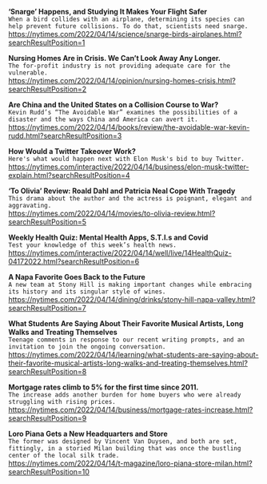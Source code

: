 **‘Snarge’ Happens, and Studying It Makes Your Flight Safer**\
`When a bird collides with an airplane, determining its species can help prevent future collisions. To do that, scientists need snarge.`\
https://nytimes.com/2022/04/14/science/snarge-birds-airplanes.html?searchResultPosition=1

**Nursing Homes Are in Crisis. We Can’t Look Away Any Longer.**\
`The for-profit industry is not providing adequate care for the vulnerable. `\
https://nytimes.com/2022/04/14/opinion/nursing-homes-crisis.html?searchResultPosition=2

**Are China and the United States on a Collision Course to War?**\
`Kevin Rudd’s “The Avoidable War” examines the possibilities of a disaster and the ways China and America can avert it.`\
https://nytimes.com/2022/04/14/books/review/the-avoidable-war-kevin-rudd.html?searchResultPosition=3

**How Would a Twitter Takeover Work?**\
`Here's what would happen next with Elon Musk's bid to buy Twitter.`\
https://nytimes.com/interactive/2022/04/14/business/elon-musk-twitter-explain.html?searchResultPosition=4

**‘To Olivia’ Review: Roald Dahl and Patricia Neal Cope With Tragedy**\
`This drama about the author and the actress is poignant, elegant and aggravating.`\
https://nytimes.com/2022/04/14/movies/to-olivia-review.html?searchResultPosition=5

**Weekly Health Quiz: Mental Health Apps, S.T.I.s and Covid**\
`Test your knowledge of this week’s health news.`\
https://nytimes.com/interactive/2022/04/14/well/live/14HealthQuiz-04172022.html?searchResultPosition=6

**A Napa Favorite Goes Back to the Future**\
`A new team at Stony Hill is making important changes while embracing its history and its singular style of wines.`\
https://nytimes.com/2022/04/14/dining/drinks/stony-hill-napa-valley.html?searchResultPosition=7

**What Students Are Saying About Their Favorite Musical Artists, Long Walks and Treating Themselves**\
`Teenage comments in response to our recent writing prompts, and an invitation to join the ongoing conversation.`\
https://nytimes.com/2022/04/14/learning/what-students-are-saying-about-their-favorite-musical-artists-long-walks-and-treating-themselves.html?searchResultPosition=8

**Mortgage rates climb to 5% for the first time since 2011.**\
`The increase adds another burden for home buyers who were already struggling with rising prices.`\
https://nytimes.com/2022/04/14/business/mortgage-rates-increase.html?searchResultPosition=9

**Loro Piana Gets a New Headquarters and Store**\
`The former was designed by Vincent Van Duysen, and both are set, fittingly, in a storied Milan building that was once the bustling center of the local silk trade.`\
https://nytimes.com/2022/04/14/t-magazine/loro-piana-store-milan.html?searchResultPosition=10

